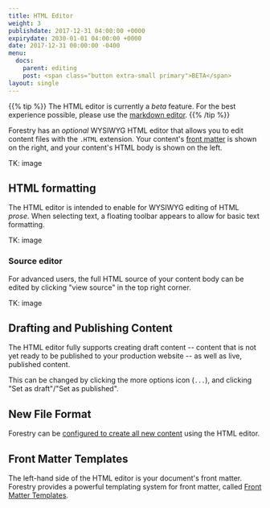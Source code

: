 ```yaml
---
title: HTML Editor
weight: 3
publishdate: 2017-12-31 04:00:00 +0000
expirydate: 2030-01-01 04:00:00 +0000
date: 2017-12-31 00:00:00 -0400
menu:
  docs:
    parent: editing
    post: <span class="button extra-small primary">BETA</span>
layout: single
---
```

{{% tip %}}
The HTML editor is currently a *beta* feature. For the best experience possible, please use the [markdown editor](/docs/editing/markdown-editor/).
{{% /tip %}}

Forestry has an *optional* WYSIWYG HTML editor that allows you to edit content files with the `.HTML` extension. Your content's [front matter](/docs/front-matter-templates/) is shown on the right, and your content's HTML body is shown on the left.

TK: image

## HTML formatting
The HTML editor is intended to enable for WYSIWYG editing of HTML *prose*. When selecting text, a floating toolbar appears to allow for basic text formatting.

TK: image

### Source editor
For advanced users, the full HTML source of your content body can be edited by clicking "view source" in the top right corner.

TK: image

## Drafting and Publishing Content
The HTML editor fully supports creating draft content -- content that is not yet ready to be published to your production website -- as well as live, published content.

This can be changed by clicking the more options icon (`...`), and clicking "Set as draft"/"Set as published".

## New File Format
Forestry can be [configured to create all new content](/docs/settings/#new-file-format) using the HTML editor.

## Front Matter Templates
The left-hand side of the HTML editor is your document's front matter. Forestry provides a powerful templating system for front matter, called [Front Matter Templates](/docs/front-matter-templates/).